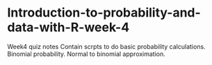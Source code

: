 # Introduction-to-probability-and-data-with-R-week-4
Week4 quiz notes
Contain scrpts to do basic probability calculations. Binomial probability. Normal to binomial approximation.
